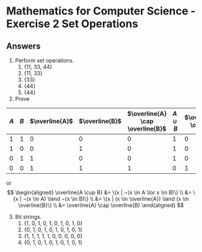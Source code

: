 # Mathematics for Computer Science - Exercise 2 Set Operations

<script src="https://cdn.mathjax.org/mathjax/latest/MathJax.js?config=TeX-AMS-MML_HTMLorMML" type="text/javascript"></script>

## Answers

1. Perform set operations.
   1. {11, 33, 44}
   2. {11, 33}
   3. {33}
   4. {44}
   5. {44}
2. Prove

| $A$  | $B$  | $\overline{A}$ | $\overline{B}$ | $\overline{A}  \cap \overline{B}$ | $A \cup B$ | $\overline{A \cup  B}$ |
| ---- | ---- | -------------- | -------------- | --------------------------------- | ---------- | ---------------------- |
| 1    | 1    | 0              | 0              | 0                                 | 1          | 0                      |
| 1    | 0    | 0              | 1              | 0                                 | 1          | 0                      |
| 0    | 1    | 1              | 0              | 0                                 | 1          | 0                      |
| 0    | 0    | 1              | 1              | 1                                 | 0          | 1                      |

or
$$
\begin{aligned}
\overline{A \cup B} &= \{x | ¬(x \in A \lor x \in B)\} \\
 &= \{x | ¬(x \in A) \land ¬(x \in B)\} \\
 &= \{x | (x \in \overline{A}) \land (x \in \overline{B}\} \\
 &= \overline{A} \cap \overline{B}
\end{aligned}
$$

3. Bit strings.
   1. {1, 0, 1, 0, 1, 0, 1, 0, 1, 0}
   2. {0, 1, 0, 1, 0, 1, 0, 1, 0, 1}
   3. {1, 1, 1, 1, 1, 0, 0, 0, 0, 0}
   4. {0, 1, 0, 1, 0, 1, 0, 1, 0, 1}